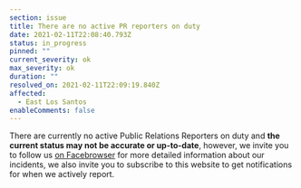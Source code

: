 ```yaml
---
section: issue
title: There are no active PR reporters on duty
date: 2021-02-11T22:08:40.793Z
status: in_progress
pinned: ""
current_severity: ok
max_severity: ok
duration: ""
resolved_on: 2021-02-11T22:09:19.840Z
affected:
  - East Los Santos
enableComments: false
---
```

There are currently no active Public Relations Reporters on duty and **the current status may not be accurate or up-to-date**, however, we invite you to follow us [on Facebrowser](https://face.gta.world/pages/LSFire) for more detailed information about our incidents, we also invite you to subscribe to this website to get notifications for when we actively report.